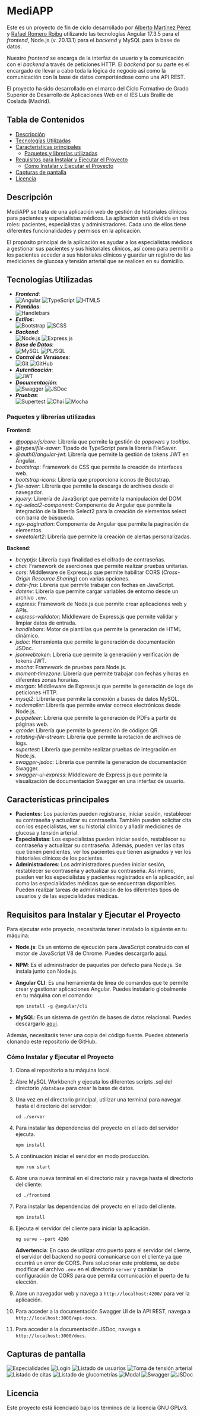 # MediAPP

Este es un proyecto de fin de ciclo desarrollado por 
[Alberto Martínez Pérez](https://github.com/BertoMP)
y [Rafael Romero Roibu](https://github.com/romraf) utilizando las tecnologías
Angular 17.3.5 para el _frontend_, Node.js (v. 20.13.1) para el _backend_ 
y MySQL para la base de datos.

Nuestro _frontend_ se encarga de la interfaz de usuario y la comunicación con el 
_backend_ a través de peticiones HTTP. El _backend_ por su parte es el encargado 
de llevar a cabo toda la lógica de negocio así como la comunicación con la base 
de datos comportándose como una API REST.

El proyecto ha sido desarrollado en el marco del Ciclo Formativo de Grado Superior
de Desarrollo de Aplicaciones Web en el IES Luis Braille de Coslada (Madrid).

## Tabla de Contenidos

- [Descripción](#descripción)
- [Tecnologías Utilizadas](#tecnologías-utilizadas)
- [Características principales](#características-principales)
  - [Paquetes y librerías utilizadas](#paquetes-y-librerías-utilizadas)
- [Requisitos para Instalar y Ejecutar el Proyecto](#requisitos-para-instalar-y-ejecutar-el-proyecto)
  - [Cómo Instalar y Ejecutar el Proyecto](#cómo-instalar-y-ejecutar-el-proyecto)
- [Capturas de pantalla](#capturas-de-pantalla)
- [Licencia](#licencia)

## Descripción

MediAPP se trata de una aplicación web de gestión de historiales clínicos
para pacientes y especialistas médicos. La aplicación está dividida en tres
roles: pacientes, especialistas y administradores. Cada uno de ellos tiene
diferentes funcionalidades y permisos en la aplicación.

El propósito principal de la aplicación es ayudar a los especialistas médicos 
a gestionar sus pacientes y sus historiales clínicos, así como para permitir a los
pacientes acceder a sus historiales clínicos y guardar un registro de las
mediciones de glucosa y tensión arterial que se realicen en su domicilio.

## Tecnologías Utilizadas

* ___Frontend___:  
![Angular](https://img.shields.io/badge/-Angular-DD0031?style=for-the-badge&logo=angular&logoColor=white) 
![TypeScript](https://img.shields.io/badge/-TypeScript-007ACC?style=for-the-badge&logo=typescript&logoColor=white)
![HTML5](https://img.shields.io/badge/-HTML5-E34F26?style=for-the-badge&logo=html5&logoColor=white)
* ___Plantillas___:  
![Handlebars](https://img.shields.io/badge/-Handlebars-F0772B?style=for-the-badge&logo=handlebars&logoColor=white)
* ___Estilos___:  
![Bootstrap](https://img.shields.io/badge/-Bootstrap-563D7C?style=for-the-badge&logo=bootstrap&logoColor=white)
![SCSS](https://img.shields.io/badge/-SCSS-CC6699?style=for-the-badge&logo=sass&logoColor=white)
* ___Backend___:  
![Node.js](https://img.shields.io/badge/-Node.js-339933?style=for-the-badge&logo=node.js&logoColor=white) 
![Express.js](https://img.shields.io/badge/-Express.js-404D59?style=for-the-badge&logo=express&logoColor=white)
* ___Base de Datos___:  
![MySQL](https://img.shields.io/badge/-MySQL-4479A1?style=for-the-badge&logo=mysql&logoColor=white)
![PL/SQL](https://img.shields.io/badge/-PL/SQL-F80000?style=for-the-badge&logo=oracle&logoColor=white)
* ___Control de Versiones___:  
![Git](https://img.shields.io/badge/-Git-F05032?style=for-the-badge&logo=git&logoColor=white)
![GitHub](https://img.shields.io/badge/-GitHub-181717?style=for-the-badge&logo=github&logoColor=white)
* ___Autenticación___:  
![JWT](https://img.shields.io/badge/-JWT-000000?style=for-the-badge&logo=JSON%20web%20tokens&logoColor=white)
* ___Documentación___:  
![Swagger](https://img.shields.io/badge/-Swagger-85EA2D?style=for-the-badge&logo=swagger&logoColor=black)
![JSDoc](https://img.shields.io/badge/-JSDoc-F7DF1E?style=for-the-badge&logo=javascript&logoColor=black)
* ___Pruebas___:  
![Supertest](https://img.shields.io/badge/-Supertest-009688?style=for-the-badge&logo=node.js&logoColor=white)
![Chai](https://img.shields.io/badge/-Chai-A30701?style=for-the-badge&logo=chai&logoColor=white)
![Mocha](https://img.shields.io/badge/-Mocha-8D6748?style=for-the-badge&logo=mocha&logoColor=white)
  
### Paquetes y librerías utilizadas

__Frontend__:
- _@popperjs/core_: Librería que permite la gestión de _popovers_ y _tooltips_.
- _@types/file-saver_: Tipado de TypeScript para la librería FileSaver.
- _@auth0/angular-jwt_: Librería que permite la gestión de tokens JWT en Angular.
- _bootstrap_: Framework de CSS que permite la creación de interfaces web.
- _bootstrap-icons_: Librería que proporciona iconos de Bootstrap.
- _file-saver_: Librería que permite la descarga de archivos desde el navegador.
- _jquery_: Librería de JavaScript que permite la manipulación del DOM.
- _ng-select2-component_: Componente de Angular que permite la integración de
la librería Select2 para la creación de elementos select con barra de búsqueda.
- _ngx-pagination_: Componente de Angular que permite la paginación de elementos.
- _sweetalert2_: Librería que permite la creación de alertas personalizadas.

__Backend__:
- _bcryptjs_: Librería cuya finalidad es el cifrado de contraseñas.
- _chai_: Framework de aserciones que permite realizar pruebas unitarias.
- _cors_: Middleware de Express.js que permite habilitar CORS 
(_Cross-Origin Resource Sharing_) con varias opciones.
- _date-fns_: Librería que permite trabajar con fechas en JavaScript.
- _dotenv_: Librería que permite cargar variables de entorno desde un 
archivo `.env`. 
- _express_: Framework de Node.js que permite crear aplicaciones web y APIs.
- _express-validator_: Middleware de Express.js que permite validar y limpiar
datos de entrada.
- _handlebars_: Motor de plantillas que permite la generación de HTML dinámico.
- _jsdoc_: Herramienta que permite la generación de documentación JSDoc.
- _jsonwebtoken_: Librería que permite la generación y verificación de tokens 
JWT.
- _mocha_: Framework de pruebas para Node.js.
- _moment-timezone_: Librería que permite trabajar con fechas y horas en diferentes
zonas horarias.
- _morgan_: Middleware de Express.js que permite la generación de logs de peticiones HTTP.
- _mysql2_: Librería que permite la conexión a bases de datos MySQL.
- _nodemailer_: Librería que permite enviar correos electrónicos desde Node.js.
- _puppeteer_: Librería que permite la generación de PDFs a partir de páginas web.
- _qrcode_: Librería que permite la generación de códigos QR.
- _rotating-file-stream_: Librería que permite la rotación de archivos de logs.
- _supertest_: Librería que permite realizar pruebas de integración en Node.js.
- _swagger-jsdoc_: Librería que permite la generación de documentación Swagger.
- _swagger-ui-express_: Middleware de Express.js que permite la visualización de 
documentación Swagger en una interfaz de usuario.

## Características principales

- __Pacientes__: Los pacientes pueden registrarse, iniciar sesión, 
restablecer su contraseña y actualizar su contraseña. También pueden solicitar 
cita con los especialistas, ver su historial clínico y añadir mediciones de
glucosa y tensión arterial.
- __Especialistas__: Los especialistas pueden iniciar sesión, restablecer su
contraseña y actualizar su contraseña. Además, pueden ver las citas que tienen
pendientes, ver los pacientes que tienen asignados y ver los historiales clínicos
de los pacientes.
- __Administradores__: Los administradores pueden iniciar sesión, restablecer su
contraseña y actualizar su contraseña. Así mismo, pueden ver los especialistas y
pacientes registrados en la aplicación, así como las especialidades médicas
que se encuentran disponibles. Pueden realizar tareas de administración de los
diferentes tipos de usuarios y de las especialidades médicas.

## Requisitos para Instalar y Ejecutar el Proyecto

Para ejecutar este proyecto, necesitarás tener instalado lo siguiente en tu máquina:

- __Node.js__: Es un entorno de ejecución para JavaScript construido con el motor 
de JavaScript V8 de Chrome. Puedes descargarlo [aquí](https://nodejs.org/es/download/).
- __NPM__: Es el administrador de paquetes por defecto para Node.js. 
Se instala junto con Node.js.
- __Angular CLI__: Es una herramienta de línea de comandos que te 
permite crear y gestionar aplicaciones Angular. Puedes instalarlo 
globalmente en tu máquina con el comando:  

      npm install -g @angular/cli

- __MySQL__: Es un sistema de gestión de bases de datos relacional. Puedes 
descargarlo [aquí](https://dev.mysql.com/downloads/installer/).

Además, necesitarás tener una copia del código fuente. Puedes obtenerla clonando este repositorio de GitHub.

### Cómo Instalar y Ejecutar el Proyecto

1. Clona el repositorio a tu máquina local.
2. Abre MySQL Workbench y ejecuta los diferentes scripts .sql del directorio
`/database` para crear la base de datos.
3. Una vez en el directorio principal, utilizar una terminal para navegar hasta el directorio del 
servidor:

       cd ./server

4. Para instalar las dependencias del proyecto en el lado del servidor ejecuta.

       npm install

5. A continuación iniciar el servidor en modo producción.

       npm run start

6. Abre una nueva terminal en el directorio raíz y navega hasta el directorio 
del cliente:

       cd ./frontend

7. Para instalar las dependencias del proyecto en el lado del cliente.

       npm install

8. Ejecuta el servidor del cliente para iniciar la aplicación.

       ng serve --port 4200

   **Advertencia**: En caso de utilizar otro puerto para el servidor del cliente, el servidor del
   backend no podrá comunicarse con el cliente ya que ocurrirá un error de CORS. Para solucionar
   este problema, se debe modificar el archivo `.env` en el directorio `server` y cambiar la 
   configuración de CORS para que permita comunicación el puerto de tu elección.

9. Abre un navegador web y navega a `http://localhost:4200/` para ver la aplicación.
10. Para acceder a la documentación Swagger UI de la API REST, navega a `http://localhost:3000/api-docs`.
11. Para acceder a la documentación JSDoc, navega a `http://localhost:3000/docs`.

## Capturas de pantalla
![Especialidades](./screenshots/especialidades.png)
![Login](./screenshots/login.png)
![Listado de usuarios](./screenshots/listado-usuarios.png)
![Toma de tensión arterial](./screenshots/toma-tension.png)
![Listado de citas](./screenshots/listado-citas.png)
![Listado de glucometrías](./screenshots/listado-glucometrias.png)
![Modal](./screenshots/modal.png)
![Swagger](./screenshots/swagger.png)
![JSDoc](./screenshots/jsdoc.png)

## Licencia

Este proyecto está licenciado bajo los términos de la licencia GNU GPLv3.
